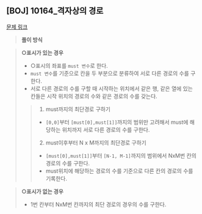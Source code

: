 ## [BOJ] 10164_격자상의 경로

[문제 링크](https://www.acmicpc.net/problem/10164)

> **풀이 방식**

> **○표시가 있는 경우**
> - ○표시의 좌표를 `must 변수`로 한다.
> - `must 변수`를 기준으로 칸을 두 부분으로 분류하여 서로 다른 경로의 수를 구한다.
> - 서로 다른 경로의 수를 구할 때 시작하는 위치에서 같은 행, 같은 열에 있는 칸들은 시작 위치의 경로의 수와 같은 경로의 수를 갖는다.
>
>> 1. must까지의 최단경로 구하기
>> - `[0,0]`부터 `[must[0],must[1]]`까지의 범위만 고려해서 must에 해당하는 위치까지 서로 다른 경로의 수를 구한다.
>>
>> 2. must이후부터 N x M까지의 최단경로 구하기
>> - `[must[0],must[1]]`부터 `[N-1, M-1]`까지의 범위에서 NxM번 칸의 경로의 수를 구한다.
>> - must위치에 해당하는 경로의 수를 기준으로 다른 칸의 경로의 수를 기록한다.

> **○표시가 없는 경우**
> - 1번 칸부터 NxM번 칸까지의 최단 경로의 경우의 수를 구한다.